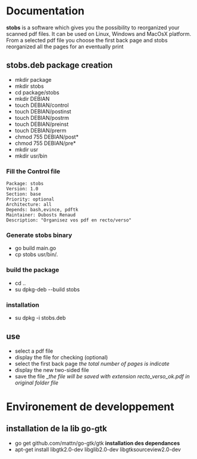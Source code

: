 # Documentation

__stobs__ is a software which gives you the possibility to reorganized your scanned pdf files.
It can be used on Linux, Windows and MacOsX platform.
From a selected pdf file you choose the first back page and stobs reorganized all the pages for an eventually print


## stobs.deb package creation
* mkdir package
* mkdir stobs 
* cd package/stobs
* mkdir DEBIAN
* touch DEBIAN/control
* touch DEBIAN/postinst
* touch DEBIAN/postrm
* touch DEBIAN/preinst
* touch DEBIAN/prerm
* chmod 755 DEBIAN/post*
* chmod 755 DEBIAN/pre*
* mkdir usr
* mkdir usr/bin
  
### Fill the __Control__ file

    Package: stobs
    Version: 1.0
    Section: base
    Priority: optional
    Architecture: all
    Depends: bash,evince, pdftk
    Maintainer: Dubosts Renaud
    Description: "Organisez vos pdf en recto/verso"

### Generate stobs binary

* go build main.go
* cp stobs usr/bin/.


### build the package 

* cd ..
* su dpkg-deb --build stobs

### installation 

* su dpkg -i stobs.deb

## use

* select a pdf file 
* display the file for checking (optional)
* select the first back page  _the total number of pages is indicate_
* display the new two-sided file
* save the file __the file will be saved with extension _recto_verso_ok.pdf in original folder file__


# Environement de developpement

## installation de la lib go-gtk

* go get github.com/mattn/go-gtk/gtk
__installation des dependances__
* apt-get install libgtk2.0-dev libglib2.0-dev libgtksourceview2.0-dev
